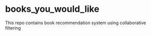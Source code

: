 # books_you_would_like
This repo contains book recommendation system using collaborative filtering 
